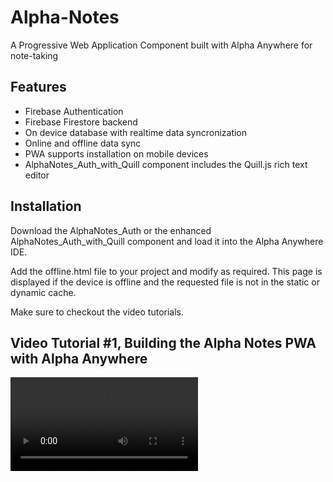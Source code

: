 # Alpha-Notes
A Progressive Web Application Component built with Alpha Anywhere for note-taking

## Features
- Firebase Authentication
- Firebase Firestore backend
- On device database with realtime data syncronization 
- Online and offline data sync
- PWA supports installation on mobile devices 
- AlphaNotes_Auth_with_Quill component includes the Quill.js rich text editor

## Installation
Download the AlphaNotes_Auth or the enhanced AlphaNotes_Auth_with_Quill component and load it into the Alpha Anywhere IDE.

Add the offline.html file to your project and modify as required. This page is displayed if the device is offline and the requested file is not in the static or dynamic cache.

Make sure to checkout the video tutorials.

## Video Tutorial #1, Building the Alpha Notes PWA with Alpha Anywhere
<Video src="https://www.youtube.com/embed/BciIq1x2PwU" />

## Video Tutorial #2, Adding the Quill.js rich text editor
<Video src="https://www.youtube.com/embed/aGrrE41EqWuoQ_uX" />

## Links
[Alpha Software](https://alphasoftware.com)

## License
MIT

